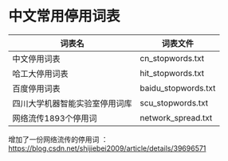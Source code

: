 # 中文常用停用词表

| 词表名 | 词表文件 |
| - | - |
| 中文停用词表                   | cn\_stopwords.txt    |
| 哈工大停用词表                 | hit\_stopwords.txt   |
| 百度停用词表                   | baidu\_stopwords.txt |
| 四川大学机器智能实验室停用词库 | scu\_stopwords.txt   |
| 网络流传1893个停用词 | network\_spread.txt  |


增加了一份网络流传的停用词 ： https://blog.csdn.net/shijiebei2009/article/details/39696571
